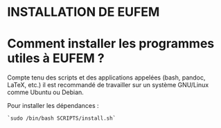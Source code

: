 # INSTALLATION DE EUFEM

# Comment installer les programmes utiles à EUFEM ?

Compte tenu des scripts et des applications appelées (bash, pandoc, 
LaTeX, etc.) il est recommandé de travailler sur un système GNU/Linux 
comme Ubuntu ou Debian.

Pour installer les dépendances :

	`sudo /bin/bash SCRIPTS/install.sh`
